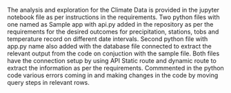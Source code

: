 The analysis and exploration for the Climate Data is provided in the jupyter notebook file as per instructions in the requirements.
Two python files with one named as Sample app with api.py added in the repository as per the requirements for the desired outcomes for precipitation, stations, tobs and temperature record on different date intervals.
Second python file with app.py name also added with the database file connected to extract the relevant output from the code on conjuction with the sample file.
Both files have the connection setup by using API Static route and dynamic route to extract the information as per the requirements. 
Commmented in the python code various errors coming in and making changes in the code by moving query steps in relevant rows.
